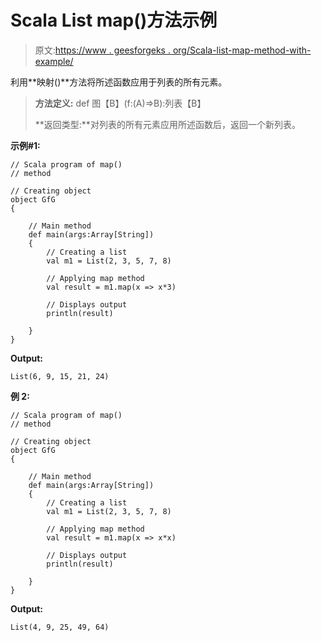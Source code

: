 # Scala List map()方法示例

> 原文:[https://www . geesforgeks . org/Scala-list-map-method-with-example/](https://www.geeksforgeeks.org/scala-list-map-method-with-example/)

利用**映射()**方法将所述函数应用于列表的所有元素。

> **方法定义:** def 图【B】(f:(A)=>B):列表【B】
> 
> **返回类型:**对列表的所有元素应用所述函数后，返回一个新列表。

**示例#1:**

```
// Scala program of map()
// method

// Creating object
object GfG
{ 

    // Main method
    def main(args:Array[String])
    {
        // Creating a list
        val m1 = List(2, 3, 5, 7, 8)

        // Applying map method
        val result = m1.map(x => x*3)

        // Displays output
        println(result)

    }
} 
```

**Output:**

```
List(6, 9, 15, 21, 24)

```

**例 2:**

```
// Scala program of map()
// method

// Creating object
object GfG
{ 

    // Main method
    def main(args:Array[String])
    {
        // Creating a list
        val m1 = List(2, 3, 5, 7, 8)

        // Applying map method
        val result = m1.map(x => x*x)

        // Displays output
        println(result)

    }
} 
```

**Output:**

```
List(4, 9, 25, 49, 64)

```